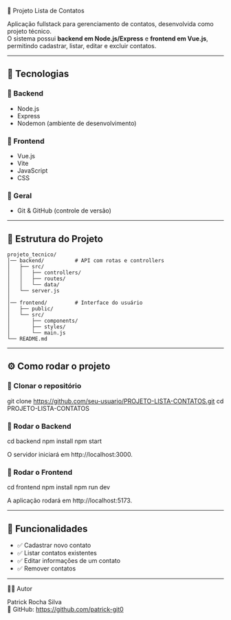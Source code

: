 📒 Projeto Lista de Contatos

Aplicação fullstack para gerenciamento de contatos, desenvolvida como projeto técnico.  
O sistema possui **backend em Node.js/Express** e **frontend em Vue.js**, permitindo cadastrar, listar, editar e excluir contatos.

---

## 🚀 Tecnologias

### 🔹 Backend
- Node.js  
- Express  
- Nodemon (ambiente de desenvolvimento)  

### 🔹 Frontend
- Vue.js  
- Vite  
- JavaScript  
- CSS  

### 🔹 Geral
- Git & GitHub (controle de versão)  

---

## 📂 Estrutura do Projeto

```
projeto_tecnico/
│── backend/          # API com rotas e controllers
│   ├── src/
│   │   ├── controllers/
│   │   ├── routes/
│   │   └── data/
│   └── server.js
│
│── frontend/         # Interface do usuário
│   ├── public/
│   └── src/
│       ├── components/
│       ├── styles/
│       └── main.js
└── README.md
```

---

## ⚙️ Como rodar o projeto

### 🔹 Clonar o repositório
git clone https://github.com/seu-usuario/PROJETO-LISTA-CONTATOS.git
cd PROJETO-LISTA-CONTATOS

### 🔹 Rodar o Backend
cd backend
npm install
npm start

O servidor iniciará em http://localhost:3000.

### 🔹 Rodar o Frontend
cd frontend
npm install
npm run dev

A aplicação rodará em http://localhost:5173.

---

## 📌 Funcionalidades

- ✅ Cadastrar novo contato  
- ✅ Listar contatos existentes  
- ✅ Editar informações de um contato  
- ✅ Remover contatos
  
---

👨‍💻 Autor

Patrick Rocha Silva  
🔗 GitHub: https://github.com/patrick-git0
